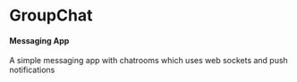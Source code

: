 # GroupChat
#### Messaging App

A simple messaging app with chatrooms which uses web sockets and push notifications
